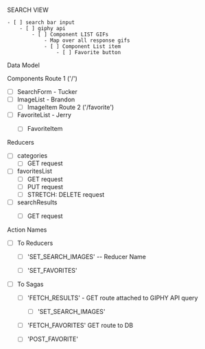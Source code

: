 

SEARCH VIEW

    - [ ] search bar input
        - [ ] giphy api
            - [ ] Component LIST GIFs 
                - Map over all response gifs
                - [ ] Component List item
                    - [ ] Favorite button


Data Model







Components
Route 1 ('/')
- [ ] SearchForm - Tucker
- [ ] ImageList - Brandon
    - [ ] ImageItem
Route 2 ('/favorite')
- [ ] FavoriteList - Jerry
    - [ ] FavoriteItem




Reducers 
- [ ] categories
    - [ ] GET request
- [ ] favoritesList
    - [ ] GET request
    - [ ] PUT request
    - [ ] STRETCH: DELETE request
- [ ] searchResults
    - [ ] GET request


Action Names
- [ ] To Reducers
    - [ ] 'SET_SEARCH_IMAGES' -- Reducer Name
    - [ ] 'SET_FAVORITES'


- [ ] To Sagas
    <!-- - [ ] 'SEARCH_GIFS'  -->
    - [ ] 'FETCH_RESULTS' - GET route attached to GIPHY API query
        - [ ] 'SET_SEARCH_IMAGES'
    - [ ] 'FETCH_FAVORITES' GET route to DB
    - [ ] 'POST_FAVORITE'





